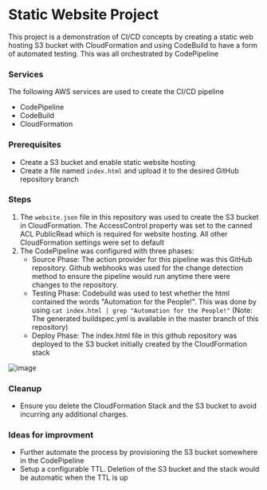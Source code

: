 # Static Website Project

This project is a demonstration of CI/CD concepts by creating a static web hosting S3 bucket with CloudFormation and using CodeBuild to have a form of automated testing. This was all orchestrated by CodePipeline

### Services
The following AWS services are used to create the CI/CD pipeline
- CodePipeline
- CodeBuild
- CloudFormation

### Prerequisites
- Create a S3 bucket and enable static website hosting
- Create a file named ```index.html``` and upload it to the desired GitHub repository branch

### Steps

1. The ```website.json``` file in this repository was used to create the S3 bucket in CloudFormation. The AccessControl property was set to the canned ACL PublicRead which is required for website hosting. All other CloudFormation settings were set to default
2. The CodePipeline was configured with three phases:
   - Source Phase: The action provider for this pipeline was this GitHub repository. Github webhooks was used for the change detection method to ensure the pipeline would run anytime there were changes to the repository.
   - Testing Phase: Codebuild was used to test whether the html contained the words "Automation for the People!". This was done by using ```cat index.html | grep "Automation for the People!"``` (Note: The generated buildspec.yml is available in the master branch of this repository)
   - Deploy Phase: The index.html file in this github repository was deployed to the S3 bucket initially created by the CloudFormation stack
  
![image](https://user-images.githubusercontent.com/57568144/76044909-b00a8a00-5f29-11ea-92d6-04e09b1eee89.png)
   
### Cleanup
- Ensure you delete the CloudFormation Stack and the S3 bucket to avoid incurring any additional charges. 

### Ideas for improvment
- Further automate the process by provisioning the S3 bucket somewhere in the CodePipeline
- Setup a configurable TTL. Deletion of the S3 bucket and the stack would be automatic when the TTL is up
